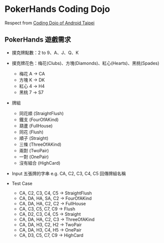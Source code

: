 # PokerHands Coding Dojo
Respect from [Coding Dojo of Android Taipei](https://github.com/bng86/PokerHandsCodingDojo-20190529)

## PokerHands 遊戲需求

- 撲克牌點數：2 to 9、A、J、Q、K
- 撲克牌花色：梅花(Clubs)、方塊(Diamonds)、紅心(Hearts)、黑桃(Spades)
  - 梅花 A -> CA
  - 方塊 K -> DK
  - 紅心 4 -> H4
  - 黑桃 7 -> S7
- 牌組
  - 同花順 (StraightFlush)
  - 鐵支 (FourOfAKind)
  - 葫蘆 (FullHouse)
  - 同花 (Flush)
  - 順子 (Straight)
  - 三條 (ThreeOfAKind)
  - 兩對 (TwoPair)
  - 一對 (OnePair)
  - 沒有組合 (HighCard)
  
- Input 五張牌的字串 e.g. CA, C2, C3, C4, C5 回傳牌組名稱

- Test Case
  - CA, C2, C3, C4, C5 -> StraightFlush
  - CA, DA, HA, SA, C2 -> FourOfAKind
  - CA, DA, HA, C2, C2 -> FullHouse
  - CA, C3, C5, C7, C9 -> Flush
  - CA, D2, C3, C4, C5 -> Straight
  - CA, DA, HA, C2, C3 -> ThreeOfAKind
  - CA, DA, H3, C2, H2 -> TwoPair
  - CA, DA, H3, C4, H5 -> OnePair
  - CA, D3, C5, C7, C9 -> HighCard
